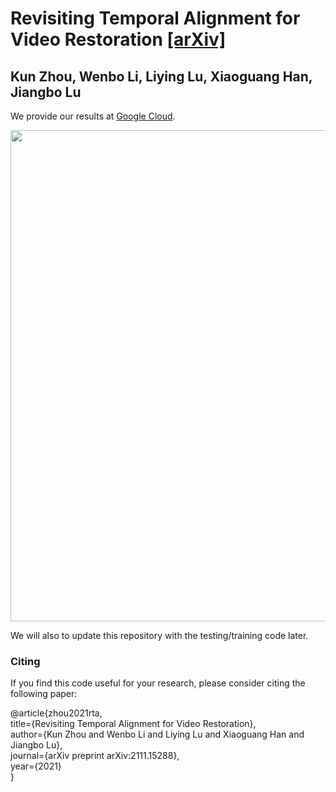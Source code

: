 # Revisiting Temporal Alignment for Video Restoration [\[arXiv\]](https://arxiv.org/pdf/2111.15288v2.pdf)
## Kun Zhou, Wenbo Li, Liying Lu, Xiaoguang Han, Jiangbo Lu

We provide our results at [Google Cloud](https://drive.google.com/drive/folders/1EMWTJhRXR6F3-6Mk-4T09kB5qSMcs1iS?usp=sharing).

<img src="./RTA_Files/ezgif-1-20f908e90ed7.gif" width=786>

We will also to update this repository with the testing/training code later.

### Citing
If you find this code useful for your research, please consider citing the following paper:

@article{zhou2021rta, <br>
      title={Revisiting Temporal Alignment for Video Restoration},<br>
      author={Kun Zhou and Wenbo Li and Liying Lu and Xiaoguang Han and Jiangbo Lu},<br>
      journal={arXiv preprint arXiv:2111.15288},<br>
      year={2021}<br>
    }<br>
